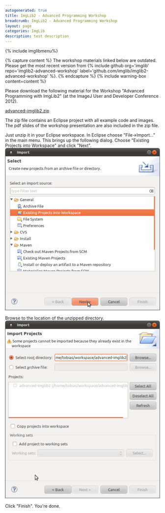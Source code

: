 ```yaml
---
autogenerated: true
title: ImgLib2 - Advanced Programming Workshop
breadcrumb: ImgLib2 - Advanced Programming Workshop
layout: page
categories: ImgLib
description: test description
---
```


{% include imglibmenu%}

{% capture  content %}
The workshop materials linked below are outdated. Please get the most recent version from {% include github org='imglib' repo='imglib2-advanced-workshop' label='github.com/imglib/imglib2-advanced-workshop' %}.
{% endcapture %}
{% include warning-box content=content %}

Please download the following material for the Workshop "Advanced Programming with ImgLib2" (at the ImageJ User and Developer Conference 2012).

[advanced-imglib2.zip](http://fly.mpi-cbg.de/~pietzsch/advanced-imglib2.zip)

The zip file contains an Eclipse project with all example code and images. The pdf slides of the workshop presentation are also included in the zip file.

Just unzip it in your Eclipse workspace. In Eclipse choose "File-&gt;Import..." in the main menu. This brings up the following dialog. Choose "Existing Projects into Workspace" and click "Next". ![](/media/Workshop-2012-import-1.png "fig:workshop-2012-import-1.png")

Browse to the location of the unzipped directory. ![](/media/Workshop-2012-import-2.png "fig:workshop-2012-import-2.png")

Click "Finish". You're done.


